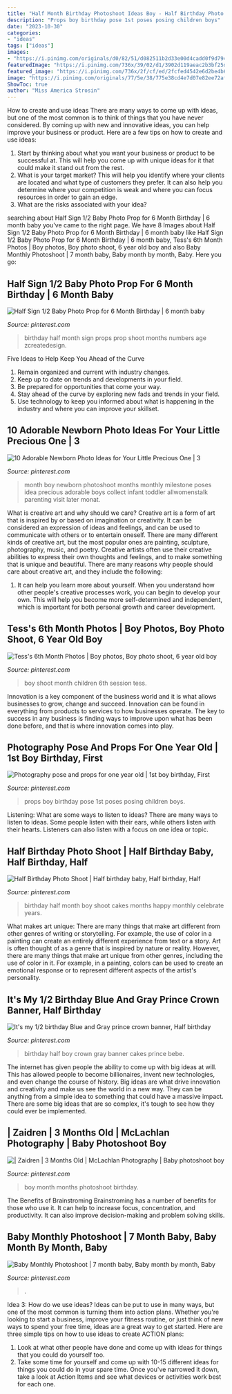 ```yaml
---
title: "Half Month Birthday Photoshoot Ideas Boy - Half Birthday Photo Shoot"
description: "Props boy birthday pose 1st poses posing children boys"
date: "2023-10-30"
categories:
- "ideas"
tags: ["ideas"]
images:
- "https://i.pinimg.com/originals/d0/82/51/d082511b2d33e00d4cadd0f9d794e10a.jpg"
featuredImage: "https://i.pinimg.com/736x/39/02/d1/3902d119aeac2b3bf25d8730f068d8e6--half-year-birthday-pictures-half-birthday-ideas-for-girls.jpg"
featured_image: "https://i.pinimg.com/736x/2f/cf/ed/2fcfed4542e6d2be4b66e55a0643358e--posing-ideas-one-year-old-picture-ideas-for-boys.jpg"
image: "https://i.pinimg.com/originals/77/5e/38/775e38cd4e7d07e82ee72afefa881a9a.jpg"
ShowToc: true
author: "Miss America Strosin"
---
```



How to create and use ideas
There are many ways to come up with ideas, but one of the most common is to think of things that you have never considered. By coming up with new and innovative ideas, you can help improve your business or product. Here are a few tips on how to create and use ideas: 
1. Start by thinking about what you want your business or product to be successful at. This will help you come up with unique ideas for it that could make it stand out from the rest. 
2. What is your target market? This will help you identify where your clients are located and what type of customers they prefer. It can also help you determine where your competition is weak and where you can focus resources in order to gain an edge. 
3. What are the risks associated with your idea?

	

		
searching about Half Sign 1/2 Baby Photo Prop for 6 Month Birthday | 6 month baby you've came to the right page. We have 8 Images about Half Sign 1/2 Baby Photo Prop for 6 Month Birthday | 6 month baby like Half Sign 1/2 Baby Photo Prop for 6 Month Birthday | 6 month baby, Tess&#039;s 6th Month Photos | Boy photos, Boy photo shoot, 6 year old boy and also Baby Monthly Photoshoot | 7 month baby, Baby month by month, Baby. Here you go:
		
    
## Half Sign 1/2 Baby Photo Prop For 6 Month Birthday | 6 Month Baby

<img loading=lazy src="https://i.pinimg.com/736x/39/02/d1/3902d119aeac2b3bf25d8730f068d8e6--half-year-birthday-pictures-half-birthday-ideas-for-girls.jpg" onerror="this.onerror=null;this.src='https://tse4.mm.bing.net/th?id=OIP.CrIeXUkc-71XmEB24OGtywHaLH&amp;pid=15.1';" alt="Half Sign 1/2 Baby Photo Prop for 6 Month Birthday | 6 month baby">

_Source: pinterest.com_

>birthday half month sign props prop shoot months numbers age zcreatedesign. 

	

Five Ideas to Help Keep You Ahead of the Curve
1. Remain organized and current with industry changes.
2. Keep up to date on trends and developments in your field.
3. Be prepared for opportunities that come your way.
4. Stay ahead of the curve by exploring new fads and trends in your field.
5. Use technology to keep you informed about what is happening in the industry and where you can improve your skillset.

    
## 10 Adorable Newborn Photo Ideas For Your Little Precious One | 3

<img loading=lazy src="https://i.pinimg.com/originals/77/5e/38/775e38cd4e7d07e82ee72afefa881a9a.jpg" onerror="this.onerror=null;this.src='https://tse1.mm.bing.net/th?id=OIP.STOwbFWAWLbu0GxslQEvmwAAAA&amp;pid=15.1';" alt="10 Adorable Newborn Photo Ideas for Your Little Precious One | 3">

_Source: pinterest.com_

>month boy newborn photoshoot months monthly milestone poses idea precious adorable boys collect infant toddler allwomenstalk parenting visit later monat. 

	

What is creative art and why should we care?
Creative art is a form of art that is inspired by or based on imagination or creativity. It can be considered an expression of ideas and feelings, and can be used to communicate with others or to entertain oneself. There are many different kinds of creative art, but the most popular ones are painting, sculpture, photography, music, and poetry. Creative artists often use their creative abilities to express their own thoughts and feelings, and to make something that is unique and beautiful. There are many reasons why people should care about creative art, and they include the following: 
1) It can help you learn more about yourself. When you understand how other people's creative processes work, you can begin to develop your own. This will help you become more self-determined and independent, which is important for both personal growth and career development.

    
## Tess&#039;s 6th Month Photos | Boy Photos, Boy Photo Shoot, 6 Year Old Boy

<img loading=lazy src="https://i.pinimg.com/originals/71/79/e7/7179e7f3851cf076c53fe2a0ea2fc26a.jpg" onerror="this.onerror=null;this.src='https://tse3.mm.bing.net/th?id=OIP.kG6NSuhM2IyR7oV11AlcMQHaLH&amp;pid=15.1';" alt="Tess&#039;s 6th Month Photos | Boy photos, Boy photo shoot, 6 year old boy">

_Source: pinterest.com_

>boy shoot month children 6th session tess. 

	

Innovation is a key component of the business world and it is what allows businesses to grow, change and succeed. Innovation can be found in everything from products to services to how businesses operate. The key to success in any business is finding ways to improve upon what has been done before, and that is where innovation comes into play.

    
## Photography Pose And Props For One Year Old | 1st Boy Birthday, First

<img loading=lazy src="https://i.pinimg.com/736x/2f/cf/ed/2fcfed4542e6d2be4b66e55a0643358e--posing-ideas-one-year-old-picture-ideas-for-boys.jpg" onerror="this.onerror=null;this.src='https://tse3.mm.bing.net/th?id=OIP.ZIlbpwOVjww66cyIOBql6QHaLH&amp;pid=15.1';" alt="Photography pose and props for one year old | 1st boy birthday, First">

_Source: pinterest.com_

>props boy birthday pose 1st poses posing children boys. 

	

Listening: What are some ways to listen to ideas?
There are many ways to listen to ideas. Some people listen with their ears, while others listen with their hearts. Listeners can also listen with a focus on one idea or topic.

    
## Half Birthday Photo Shoot | Half Birthday Baby, Half Birthday, Half

<img loading=lazy src="https://i.pinimg.com/originals/5a/1d/bb/5a1dbbba34fd25ea2c090375fb46ec66.jpg" onerror="this.onerror=null;this.src='https://tse1.mm.bing.net/th?id=OIP.1WPfeclQq5284ec58Ap6NQHaLH&amp;pid=15.1';" alt="Half Birthday Photo Shoot | Half birthday baby, Half birthday, Half">

_Source: pinterest.com_

>birthday half month boy shoot cakes months happy monthly celebrate years. 

	

What makes art unique: There are many things that make art different from other genres of writing or storytelling. For example, the use of color in a painting can create an entirely different experience from text or a story.
Art is often thought of as a genre that is inspired by nature or reality. However, there are many things that make art unique from other genres, including the use of color in it. For example, in a painting, colors can be used to create an emotional response or to represent different aspects of the artist's personality.

    
## It&#039;s My 1/2 Birthday Blue And Gray Prince Crown Banner, Half Birthday

<img loading=lazy src="https://i.pinimg.com/originals/11/51/9a/11519a90a99217d0d18cb58ca86060cf.jpg" onerror="this.onerror=null;this.src='https://tse4.mm.bing.net/th?id=OIP.twX4qWoKRpuudPWG_xryOwHaKt&amp;pid=15.1';" alt="It&#039;s my 1/2 birthday Blue and Gray prince crown banner, Half birthday">

_Source: pinterest.com_

>birthday half boy crown gray banner cakes prince bebe. 

	

The internet has given people the ability to come up with big ideas at will. This has allowed people to become billionaires, invent new technologies, and even change the course of history. Big ideas are what drive innovation and creativity and make us see the world in a new way. They can be anything from a simple idea to something that could have a massive impact. There are some big ideas that are so complex, it's tough to see how they could ever be implemented.

    
## | Zaidren | 3 Months Old | McLachlan Photography | Baby Photoshoot Boy

<img loading=lazy src="https://i.pinimg.com/originals/d0/82/51/d082511b2d33e00d4cadd0f9d794e10a.jpg" onerror="this.onerror=null;this.src='https://tse4.mm.bing.net/th?id=OIP.v6lAJAYQiKc_BN_4-EQj7wHaLG&amp;pid=15.1';" alt="| Zaidren | 3 Months Old | McLachlan Photography | Baby photoshoot boy">

_Source: pinterest.com_

>boy month months photoshoot birthday. 

	

The Benefits of Brainstroming
Brainstroming has a number of benefits for those who use it. It can help to increase focus, concentration, and productivity. It can also improve decision-making and problem solving skills.

    
## Baby Monthly Photoshoot | 7 Month Baby, Baby Month By Month, Baby

<img loading=lazy src="https://i.pinimg.com/originals/3f/45/7d/3f457d913dbca7a6d0b5d2bb4a899fd8.jpg" onerror="this.onerror=null;this.src='https://tse1.mm.bing.net/th?id=OIP.ApKGmVgJPTEmmev97rcrrAHaJQ&amp;pid=15.1';" alt="Baby Monthly Photoshoot | 7 month baby, Baby month by month, Baby">

_Source: pinterest.com_

>. 

	

Idea 3: How do we use ideas?
Ideas can be put to use in many ways, but one of the most common is turning them into action plans. Whether you're looking to start a business, improve your fitness routine, or just think of new ways to spend your free time, ideas are a great way to get started. Here are three simple tips on how to use ideas to create ACTION plans:
1. Look at what other people have done and come up with ideas for things that you could do yourself too.
2. Take some time for yourself and come up with 10-15 different ideas for things you could do in your spare time. Once you've narrowed it down, take a look at Action Items and see what devices or activities work best for each one.

